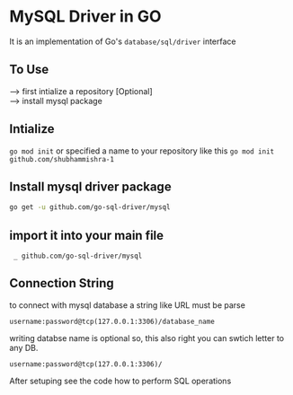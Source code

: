 # MySQL Driver in GO
It is an implementation of Go's ```database/sql/driver``` interface


## To Use
--> first intialize a repository [Optional]
<br>
--> install mysql package

## Intialize

```go mod init```
or specified a name to your repository like this
```go mod init github.com/shubhammishra-1```

## Install mysql driver package

```bash
go get -u github.com/go-sql-driver/mysql
```

## import it into your main file

``` _ github.com/go-sql-driver/mysql```

## Connection String

to connect with mysql database a string like URL must be parse

```username:password@tcp(127.0.0.1:3306)/database_name```

writing databse name is optional so, this also right you can swtich letter to any DB.

```username:password@tcp(127.0.0.1:3306)/```


After setuping see the code how to perform SQL operations









